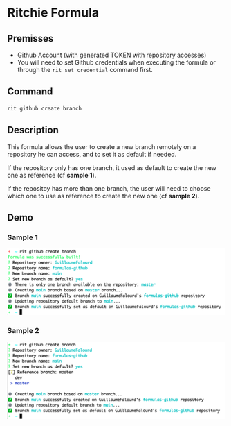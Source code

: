 # Ritchie Formula

## Premisses

- Github Account (with generated TOKEN with repository accesses)
- You will need to set Github credentials when executing the formula or through the `rit set credential` command first.

## Command

```bash
rit github create branch
```

## Description

This formula allows the user to create a new branch remotely on a repository he can access, and to set it as default if needed.

If the repository only has one branch, it used as default to create the new one as reference (cf **sample 1**).

If the repositoy has more than one branch, the user will need to choose which one to use as reference to create the new one (cf **sample 2**).

## Demo

### Sample 1

<img class="special-img-class" src="/docs/img/rit-github-create-branch-1.png"/>

### Sample 2

<img class="special-img-class" src="/docs/img/rit-github-create-branch-2.png"/>
